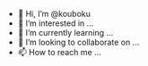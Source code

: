 - 👋 Hi, I’m @kouboku
- 👀 I’m interested in ...
- 🌱 I’m currently learning ...
- 💞️ I’m looking to collaborate on ...
- 📫 How to reach me ...

<!---
kouboku/kouboku is a ✨ special ✨ repository because its `README.md` (this file) appears on your GitHub profile.
You can click the Preview link to take a look at your changes.
--->
